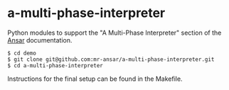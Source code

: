 # a-multi-phase-interpreter

Python modules to support the "A Multi-Phase Interpreter" section of the [Ansar](https://pypi.org/project/ansar-create "Async programming and more") documentation.

    $ cd demo
    $ git clone git@github.com:mr-ansar/a-multi-phase-interpreter.git
    $ cd a-multi-phase-interpreter

Instructions for the final setup can be found in the Makefile.
